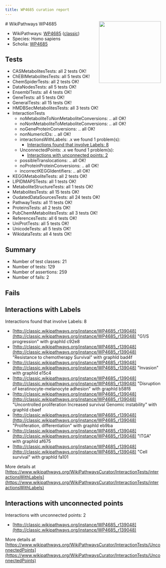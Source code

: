```yaml
---
title: WP4685 curation report
---
```


<img style="float: right; width: 200px" src="https://upload.wikimedia.org/wikipedia/commons/thumb/8/83/Wplogo_with_text_500.png/640px-Wplogo_with_text_500.png" />
# WikiPathways WP4685

* WikiPathways: [WP4685](https://wikipathways.org/pathways/WP4685) ([classic](https://classic.wikipathways.org/instance/WP4685))
* Species: Homo sapiens
* Scholia: [WP4685](https://scholia.toolforge.org/wikipathways/WP4685)
## Tests
* CASMetabolitesTests: all 2 tests OK!
* ChEBIMetabolitesTests: all 5 tests OK!
* ChemSpiderTests: all 2 tests OK!
* DataNodesTests: all 5 tests OK!
* EnsemblTests: all 4 tests OK!
* GeneTests: all 5 tests OK!
* GeneralTests: all 15 tests OK!
* HMDBSecMetabolitesTests: all 3 tests OK!
* InteractionTests
    * noMetaboliteToNonMetaboliteConversions: .. all OK!
    * noNonMetaboliteToMetaboliteConversions: .. all OK!
    * noGeneProteinConversions: .. all OK!
    * nonNumericIDs: .. all OK!
    * interactionsWithLabels: .x we found 1 problem(s):
        * [Interactions found that involve Labels: 8](#630d267f)
    * UnconnectedPoints: .x we found 1 problem(s):
        * [Interactions with unconnected points: 2](#35a61ada)
    * possibleTranslocations: .. all OK!
    * noProteinProteinConversions: .. all OK!
    * incorrectKEGGIdentifiers: .. all OK!
* KEGGMetaboliteTests: all 2 tests OK!
* LIPIDMAPSTests: all 1 tests OK!
* MetaboliteStructureTests: all 1 tests OK!
* MetabolitesTests: all 15 tests OK!
* OudatedDataSourcesTests: all 24 tests OK!
* PathwayTests: all 11 tests OK!
* ProteinsTests: all 2 tests OK!
* PubChemMetabolitesTests: all 3 tests OK!
* ReferencesTests: all 6 tests OK!
* UniProtTests: all 5 tests OK!
* UnicodeTests: all 5 tests OK!
* WikidataTests: all 4 tests OK!


## Summary

* Number of test classes: 21
* Number of tests: 129
* Number of assertions: 259
* Number of fails: 2

## Fails

<a name="630d267f" />

## Interactions with Labels

Interactions found that involve Labels: 8

* [http://classic.wikipathways.org/instance/WP4685_r139048](http://classic.wikipathways.org/instance/WP4685_r139048) "G1/S progression" with graphId c92e8
* [http://classic.wikipathways.org/instance/WP4685_r139048](http://classic.wikipathways.org/instance/WP4685_r139048) "Resistance to chemotherapy
Survival" with graphId bad4f
* [http://classic.wikipathways.org/instance/WP4685_r139048](http://classic.wikipathways.org/instance/WP4685_r139048) "Invasion" with graphId e15c4
* [http://classic.wikipathways.org/instance/WP4685_r139048](http://classic.wikipathways.org/instance/WP4685_r139048) "Disruption of
keratinocyte-melanocyte adhesion" with graphId b58f8
* [http://classic.wikipathways.org/instance/WP4685_r139048](http://classic.wikipathways.org/instance/WP4685_r139048) "Uncontrolled proliferation
Increased survival
Genomic instability" with graphId cbaef
* [http://classic.wikipathways.org/instance/WP4685_r139048](http://classic.wikipathways.org/instance/WP4685_r139048) "Proliferation, differentiation" with graphId eb9ba
* [http://classic.wikipathways.org/instance/WP4685_r139048](http://classic.wikipathways.org/instance/WP4685_r139048) "ITGA" with graphId af675
* [http://classic.wikipathways.org/instance/WP4685_r139048](http://classic.wikipathways.org/instance/WP4685_r139048) "Cell survival" with graphId fa101


More details at [https://www.wikipathways.org/WikiPathwaysCurator/InteractionTests/interactionsWithLabels](https://www.wikipathways.org/WikiPathwaysCurator/InteractionTests/interactionsWithLabels)

<a name="35a61ada" />

## Interactions with unconnected points

Interactions with unconnected points: 2

* [http://classic.wikipathways.org/instance/WP4685_r139048](http://classic.wikipathways.org/instance/WP4685_r139048)


More details at [https://www.wikipathways.org/WikiPathwaysCurator/InteractionTests/UnconnectedPoints](https://www.wikipathways.org/WikiPathwaysCurator/InteractionTests/UnconnectedPoints)

